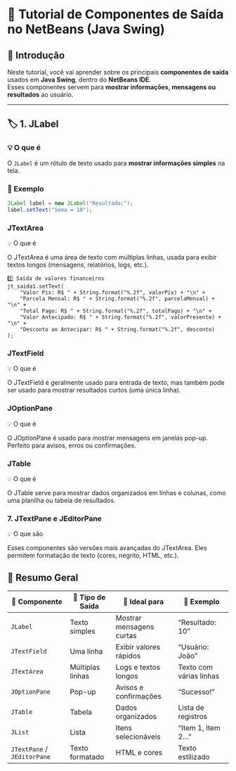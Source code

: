 # 🧠 Tutorial de Componentes de Saída no NetBeans (Java Swing)

## 📘 Introdução
Neste tutorial, você vai aprender sobre os principais **componentes de saída** usados em **Java Swing**, dentro do **NetBeans IDE**.  
Esses componentes servem para **mostrar informações, mensagens ou resultados** ao usuário.

---

## 🏷️ 1. JLabel

### 💡 O que é
O `JLabel` é um rótulo de texto usado para **mostrar informações simples** na tela.

### 🧩 Exemplo
```java
JLabel label = new JLabel("Resultado:");
label.setText("Soma = 10");
```

### JTextArea
💡 O que é

O JTextArea é uma área de texto com múltiplas linhas, usada para exibir textos longos (mensagens, relatórios, logs, etc.).

```
1️⃣ Saída de valores financeiros
jt_saida1.setText(
    "Valor Pix: R$ " + String.format("%.2f", valorPix) + "\n" +
    "Parcela Mensal: R$ " + String.format("%.2f", parcelaMensal) + "\n" +
    "Total Pago: R$ " + String.format("%.2f", totalPago) + "\n" +
    "Valor Antecipado: R$ " + String.format("%.2f", valorPresente) + "\n" +
    "Desconto ao Antecipar: R$ " + String.format("%.2f", desconto)
);
```


### JTextField
💡 O que é

O JTextField é geralmente usado para entrada de texto, mas também pode ser usado para mostrar resultados curtos (uma única linha).

### JOptionPane
💡 O que é

O JOptionPane é usado para mostrar mensagens em janelas pop-up.
Perfeito para avisos, erros ou confirmações.

### JTable
💡 O que é

O JTable serve para mostrar dados organizados em linhas e colunas, como uma planilha ou tabela de resultados.

### 7. JTextPane e JEditorPane
💡 O que são

Esses componentes são versões mais avançadas do JTextArea.
Eles permitem formatação de texto (cores, negrito, HTML, etc.).

## 🧠 Resumo Geral

| 🧩 **Componente** | 💬 **Tipo de Saída** | 🎯 **Ideal para** | 🧾 **Exemplo** |
|--------------------|----------------------|------------------|----------------|
| `JLabel` | Texto simples | Mostrar mensagens curtas | “Resultado: 10” |
| `JTextField` | Uma linha | Exibir valores rápidos | “Usuário: João” |
| `JTextArea` | Múltiplas linhas | Logs e textos longos | Texto com várias linhas |
| `JOptionPane` | Pop-up | Avisos e confirmações | “Sucesso!” |
| `JTable` | Tabela | Dados organizados | Lista de registros |
| `JList` | Lista | Itens selecionáveis | “Item 1, Item 2…” |
| `JTextPane` / `JEditorPane` | Texto formatado | HTML e cores | Texto estilizado |

